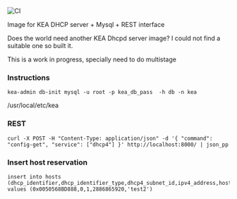![CI](https://github.com/fsedano/kea-dhcp-server/workflows/CI/badge.svg?event=push)

Image for KEA DHCP server + Mysql + REST interface

Does the world need another KEA Dhcpd server image? I could not find a suitable one
so built it.

This is a work in progress, specially need to do multistage

### Instructions
```
kea-admin db-init mysql -u root -p kea_db_pass  -h db -n kea
```

/usr/local/etc/kea

### REST
```
curl -X POST -H "Content-Type: application/json" -d '{ "command": "config-get", "service": ["dhcp4"] }' http://localhost:8000/ | json_pp
```

### Insert host reservation
```
insert into hosts (dhcp_identifier,dhcp_identifier_type,dhcp4_subnet_id,ipv4_address,hostname) values (0x0050568BD888,0,1,2886865920,'test2')
```